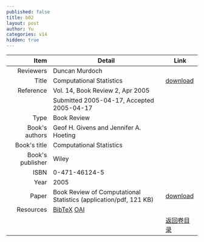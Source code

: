 ```yaml
---
published: false
title: b02
layout: post
author: Yu
categories: v14
hidden: true
---
```


| Item | Detail | Link |
|---:|---|---|
| Reviewers | Duncan Murdoch| |
| Title |Computational Statistics | [download](http://www.jstatsoft.org/v14/b02/paper) |
| Reference |Vol. 14, Book Review 2, Apr 2005 | |
| | Submitted 2005-04-17, Accepted 2005-04-17| | 
| Type | Book Review| |
| Book's authors | Geof H. Givens and Jennifer A. Hoeting| |
| Book's title | Computational Statistics| |
| Book's publisher | Wiley| |
| ISBN | 0-471-46124-5| |
| Year | 2005| |
| Paper | Book Review of Computational Statistics  (application/pdf, 121 KB)| [download](http://www.jstatsoft.org/v14/b02/paper) |
| Resources | [BibTeX](http://www.jstatsoft.org/v14/b02/bibtex) [OAI](http://www.jstatsoft.org/oai?verb=GetRecord&identifier=oai.jstatsoft/v14/b02&prefix=oai_dc)| |
| |  | [返回卷目录]({{site.baseurl}}/volume/v14.html) |